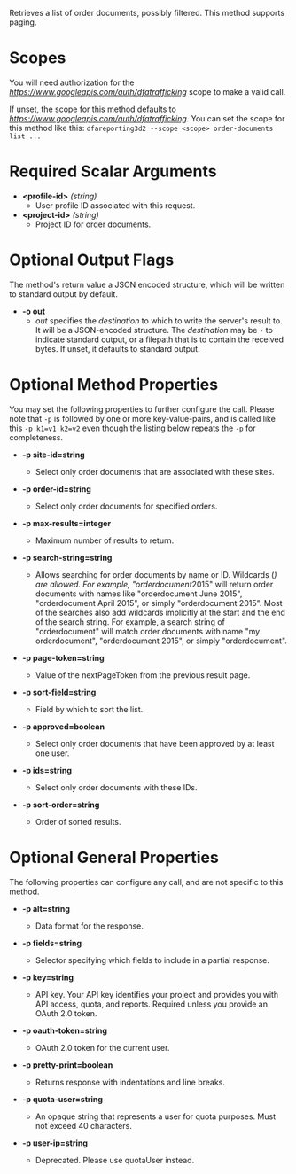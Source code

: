 Retrieves a list of order documents, possibly filtered. This method supports paging.
# Scopes

You will need authorization for the *https://www.googleapis.com/auth/dfatrafficking* scope to make a valid call.

If unset, the scope for this method defaults to *https://www.googleapis.com/auth/dfatrafficking*.
You can set the scope for this method like this: `dfareporting3d2 --scope <scope> order-documents list ...`
# Required Scalar Arguments
* **&lt;profile-id&gt;** *(string)*
    - User profile ID associated with this request.
* **&lt;project-id&gt;** *(string)*
    - Project ID for order documents.

# Optional Output Flags

The method's return value a JSON encoded structure, which will be written to standard output by default.

* **-o out**
    - *out* specifies the *destination* to which to write the server's result to.
      It will be a JSON-encoded structure.
      The *destination* may be `-` to indicate standard output, or a filepath that is to contain the received bytes.
      If unset, it defaults to standard output.
# Optional Method Properties

You may set the following properties to further configure the call. Please note that `-p` is followed by one 
or more key-value-pairs, and is called like this `-p k1=v1 k2=v2` even though the listing below repeats the
`-p` for completeness.

* **-p site-id=string**
    - Select only order documents that are associated with these sites.

* **-p order-id=string**
    - Select only order documents for specified orders.

* **-p max-results=integer**
    - Maximum number of results to return.

* **-p search-string=string**
    - Allows searching for order documents by name or ID. Wildcards (*) are allowed. For example, &#34;orderdocument*2015&#34; will return order documents with names like &#34;orderdocument June 2015&#34;, &#34;orderdocument April 2015&#34;, or simply &#34;orderdocument 2015&#34;. Most of the searches also add wildcards implicitly at the start and the end of the search string. For example, a search string of &#34;orderdocument&#34; will match order documents with name &#34;my orderdocument&#34;, &#34;orderdocument 2015&#34;, or simply &#34;orderdocument&#34;.

* **-p page-token=string**
    - Value of the nextPageToken from the previous result page.

* **-p sort-field=string**
    - Field by which to sort the list.

* **-p approved=boolean**
    - Select only order documents that have been approved by at least one user.

* **-p ids=string**
    - Select only order documents with these IDs.

* **-p sort-order=string**
    - Order of sorted results.

# Optional General Properties

The following properties can configure any call, and are not specific to this method.

* **-p alt=string**
    - Data format for the response.

* **-p fields=string**
    - Selector specifying which fields to include in a partial response.

* **-p key=string**
    - API key. Your API key identifies your project and provides you with API access, quota, and reports. Required unless you provide an OAuth 2.0 token.

* **-p oauth-token=string**
    - OAuth 2.0 token for the current user.

* **-p pretty-print=boolean**
    - Returns response with indentations and line breaks.

* **-p quota-user=string**
    - An opaque string that represents a user for quota purposes. Must not exceed 40 characters.

* **-p user-ip=string**
    - Deprecated. Please use quotaUser instead.
